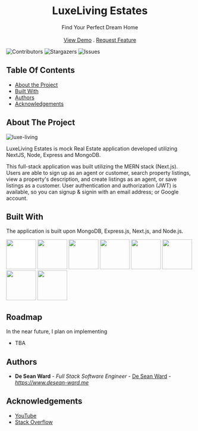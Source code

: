 
<br/>
<p align="center">


  <h1 align="center">LuxeLiving Estates</h3>

  <p align="center">
    Find Your Perfect Dream Home
    <br/>
    <br/>
    <a href="https://dw-estates.vercel.app/">View Demo</a>
    .
    <a href="https://github.com/desea-ward/dw-estates/issues">Request Feature</a>
  </p>
</p>

![Contributors](https://img.shields.io/github/contributors/desean-ward/dw-estates?color=dark-green) ![Stargazers](https://img.shields.io/github/stars/desean-ward/dw-estates?style=social) ![Issues](https://img.shields.io/github/issues/desean-ward/dw-estates) 

## Table Of Contents


* [About the Project](#about-the-project)
* [Built With](#built-with)
* [Authors](#authors)
* [Acknowledgements](#acknowledgements)

## About The Project

![luxe-living](https://github.com/desean-ward/dw-estates/assets/66344466/5dda8012-46b6-4fe7-94f0-e98a2e029592)

LuxeLiving Estates is mock Real Estate application developed utilizing NextJS, Node, Express and MongoDB. 

This full-stack application was built utilizing the MERN stack (Next.js). Users are able to sign up as an agent or customer, search property listings, view a property's description, and create listings as an agent, or save listings as a customer. User authentication and authorization (JWT) is available, so you can signup & signin with an email address; or Google account.


## Built With

The application is built upon MongoDB, Express.js, Next.js, and Node.js. 

<img src="https://github.com/desean-ward/dw-estates/assets/66344466/053fdf0d-c595-4e1e-9d7d-0b91cf4c1e19" style="background-color: white;" width="80" alt="" />
<img src="https://github.com/desean-ward/dw-fazhionz/assets/66344466/87cc28ce-c96d-4f83-ab95-78c1e6b621ee" width="80" alt="" />
<img src="https://github.com/desean-ward/dw-fazhionz/assets/66344466/beb8b147-4461-47a2-a707-2e540443b303" width="80" alt="" /> 
<img src="https://github.com/deseanward/PS-Capstone/assets/139034534/4ab37a82-8541-4cc4-a9f3-1aaee9d07146" width="80" alt="" />
<img src="https://github.com/deseanward/PS-Capstone/assets/139034534/75765da7-b173-4fba-991c-c1f2555d6010" width="80" alt="" />
<img src="https://github.com/deseanward/PS-Capstone/assets/139034534/2e5d8e8e-732b-474e-8ded-2200b880ad4e" width="80" alt="" />
<img src="https://github.com/deseanward/PS-Capstone/assets/139034534/4ab3ef67-00d5-4730-a7b8-7d71ee79aa1c" width="80" alt="" />
<img src="https://github.com/desean-ward/dw-fazhionz/assets/66344466/8b0a58e5-6dea-4f17-be24-703b913dfee1" width="80" alt="" />

## Roadmap

In the near future, I plan on implementing 
<ul>
<li>TBA</li>
</ul>

## Authors


* **De Sean Ward** - *Full Stack Software Engineer* - [De Sean Ward](https://www.desean-ward.me) - *https://www.desean-ward.me*

## Acknowledgements

* [YouTube](https://www.youtube.com)
* [Stack Overflow](https://stackoverflow.com/)

